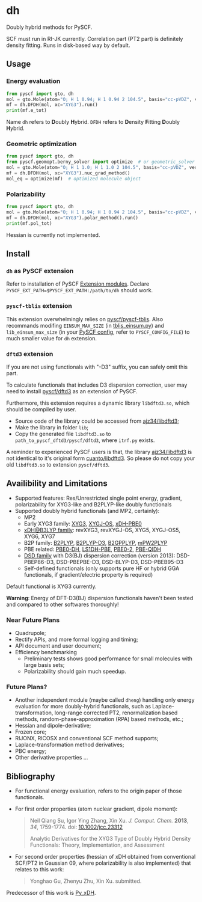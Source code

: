 # dh

Doubly hybrid methods for PySCF.

SCF must run in RI-JK currently. Correlation part (PT2 part) is definitely density fitting.
Runs in disk-based way by default.

## Usage

### Energy evaluation

```python
from pyscf import gto, dh
mol = gto.Mole(atom="O; H 1 0.94; H 1 0.94 2 104.5", basis="cc-pVDZ", verbose=0).build()
mf = dh.DFDH(mol, xc="XYG3").run()
print(mf.e_tot)
```

Name `dh` refers to **D**oubly **H**ybrid.
`DFDH` refers to **D**ensity **F**itting **D**oubly **H**ybrid.

### Geometric optimization

```python
from pyscf import gto, dh
from pyscf.geomopt.berny_solver import optimize  # or geometric_solver
mol = gto.Mole(atom="O; H 1 1.0; H 1 1.0 2 104.5", basis="cc-pVDZ", verbose=0).build()
mf = dh.DFDH(mol, xc="XYG3").nuc_grad_method()
mol_eq = optimize(mf)  # optimized molecule object
```

### Polarizability

```python
from pyscf import gto, dh
mol = gto.Mole(atom="O; H 1 0.94; H 1 0.94 2 104.5", basis="cc-pVDZ", verbose=0).build()
mf = dh.DFDH(mol, xc="XYG3").polar_method().run()
print(mf.pol_tot)
```

Hessian is currently not implemented.

## Install

### `dh` as PySCF extension
Refer to installation of PySCF [Extension modules](https://pyscf.org/install.html#extension-modules).
Declare `PYSCF_EXT_PATH=$PYSCF_EXT_PATH:/path/to/dh` should work.

### `pyscf-tblis` extension
This extension overwhelmingly relies on [pyscf/pyscf-tblis](https://github.com/pyscf/pyscf-tblis).
Also recommands modifing `EINSUM_MAX_SIZE` (in
[tblis_einsum.py](https://github.com/pyscf/pyscf-tblis/blob/160333ab28d0d9c6900bd5b77efc8d03dd1c74c5/pyscf/tblis_einsum/tblis_einsum.py#L45))
and `lib_einsum_max_size` (in your [PySCF config](https://pyscf.org/install.html#cmake-options-and-compiling-flags), refer to `PYSCF_CONFIG_FILE`)
to much smaller value for `dh` extension.

### `dftd3` extension
If you are not using functionals with "-D3" suffix, you can safely omit this part.

To calculate functionals that includes D3 dispersion correction, user may need to install
[pyscf/dftd3]() as an extension of PySCF. 

Furthermore, this extension requires a dynamic library `libdftd3.so`, which should be compiled by user.
- Source code of the library could be accessed from [ajz34/libdftd3](https://github.com/ajz34/libdftd3);
- Make the library in folder `lib`;
- Copy the generated file `libdftd3.so` to `path_to_pyscf_dftd3/pyscf/dftd3`, where `itrf.py` exists.

A reminder to experienced PySCF users is that, the library
[ajz34/libdftd3](https://github.com/ajz34/libdftd3) is not identical to it's original form
[cuanto/libdftd3](https://github.com/cuanto/libdftd3). So please do not copy your old `libdftd3.so`
to extension `pyscf/dftd3`.


## Availibility and Limitations

- Supported features:
  Res/Unrestricted single point energy, gradient, polarizability
  for XYG3-like and B2PLYP-like doubly functionals
- Supported doubly hybrid functionals (and MP2, certainly):
    - MP2
    - Early XYG3 family:
      [XYG3](https://doi.org/10.1073/pnas.0901093106),
      [XYGJ-OS](https://doi.org/10.1073/pnas.1115123108),
      [xDH-PBE0](https://dx.doi.org/10.1063/1.3703893)
    - [xDH@B3LYP family](https://dx.doi.org/10.1021/acs.jpclett.1c00360):
      revXYG3, revXYGJ-OS, XYG5, XYGJ-OS5, XYG6, XYG7
    - B2P family:
      [B2PLYP](http://dx.doi.org/10.1063/1.2148954),
      [B2PLYP-D3](https://doi.org/10.1063/1.3382344),
      [B2GPPLYP](https://doi.org/10.1021/jp801805p),
      [mPW2PLYP](http://dx.doi.org/10.1039/B608478H)
    - PBE related:
      [PBE0-DH](http://dx.doi.org/10.1063/1.3604569),
      [LS1DH-PBE](https://doi.org/10.1063/1.3640019),
      [PBE0-2](https://doi.org/10.1016/j.cplett.2012.04.045),
      [PBE-QIDH](http://dx.doi.org/10.1063/1.4890314)
    - [DSD family](https://doi.org/10.1002/jcc.23391)
      with D3(BJ) dispersion correction (version 2013):
      DSD-PBEP86-D3, DSD-PBEPBE-D3, DSD-BLYP-D3, DSD-PBEB95-D3
    - Self-defined functionals
      (only supports pure HF or hybrid GGA functionals, if gradient/electric property is required)
    
Default functional is XYG3 currently.

**Warning**: Energy of DFT-D3(BJ) dispersion functionals haven't been tested and compared
to other softwares thoroughly!

### Near Future Plans

- Quadrupole;
- Rectify APIs, and more formal logging and timing;
- API document and user document;
- Efficiency benchmarking
    - Preliminary tests shows good performance for small molecules with large basis sets;
    - Polarizability should gain much speedup.

### Future Plans?

- Another independent module (maybe called `dheng`) handling only energy evaluation for
  more doubly-hybrid functionals,
  such as Laplace-transformation,
  long-range corrected PT2, renormalization based methods,
  random-phase-approximation (RPA) based methods, etc.;
- Hessian and dipole-derivative;
- Frozen core;
- RIJONX, RICOSX and conventional SCF method supports;
- Laplace-transformation method derivatives;
- PBC energy;
- Other derivative properties ...

## Bibliography

- For functional energy evaluation, refers to the origin paper of those functionals.  

- For first order properties (atom nuclear gradient, dipole moment):

  > Neil Qiang Su, Igor Ying Zhang, Xin Xu.
  > *J. Comput. Chem.* **2013**, *34*, 1759-1774.
  > doi: [10.1002/jcc.23312](https://dx.doi.org/10.1002/jcc.23312)
  > 
  > Analytic Derivatives for the XYG3 Type of Doubly
  > Hybrid Density Functionals: Theory, Implementation,
  > and Assessment

- For second order properties
  (hessian of xDH obtained from conventional SCF/PT2 in Gaussian 09,
  where polarizability is also implemented)
  that relates to this work:

  > Yonghao Gu, Zhenyu Zhu, Xin Xu. submitted.

Predecessor of this work is [Py_xDH](https://github.com/ajz34/Py_xDH).
